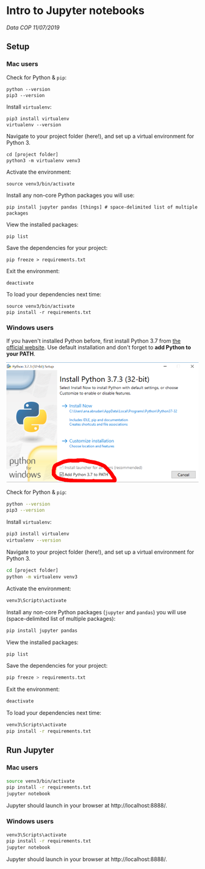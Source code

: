# Intro to Jupyter notebooks
_Data COP 11/07/2019_


## Setup

### Mac users

Check for Python & `pip`:
```
python --version
pip3 --version
```

Install `virtualenv`:
```
pip3 install virtualenv
virtualenv --version
```

Navigate to your project folder (here!), and set up a virtual environment for Python 3.
```
cd [project folder]
python3 -m virtualenv venv3
```

Activate the environment:
```
source venv3/bin/activate
```

Install any non-core Python packages you will use:
```
pip install jupyter pandas [things] # space-delimited list of multiple packages
```

View the installed packages:
```
pip list
```

Save the dependencies for your project:
```
pip freeze > requirements.txt
```

Exit the environment:
```
deactivate
```

To load your dependencies next time:
```
source venv3/bin/activate
pip install -r requirements.txt
```

### Windows users
If you haven't installed Python before, first install Python 3.7 from [the official website](https://www.python.org/downloads/). Use default installation and don't forget to **add Python to your PATH**.

![alt text](images/win_installation.png "Windows installation")

Check for Python & `pip`:

```bash
python --version
pip3 --version
```

Install `virtualenv`:

```bash
pip3 install virtualenv
virtualenv --version
```

Navigate to your project folder (here!), and set up a virtual environment for Python 3.

```bash
cd [project folder]
python -m virtualenv venv3
```

Activate the environment:

```bash
venv3\Scripts\activate
```

Install any non-core Python packages (`jupyter` and `pandas`) you will use (space-delimited list of multiple packages):

```bash
pip install jupyter pandas
```

View the installed packages:

```bash
pip list
```

Save the dependencies for your project:

```bash
pip freeze > requirements.txt
```

Exit the environment:

```bash
deactivate
```

To load your dependencies next time:

```bash
venv3\Scripts\activate
pip install -r requirements.txt
```


## Run Jupyter

### Mac users

```bash
source venv3/bin/activate
pip install -r requirements.txt
jupyter notebook
```

Jupyter should launch in your browser at http://localhost:8888/.

### Windows users

```bash
venv3\Scripts\activate
pip install -r requirements.txt
jupyter notebook
```

Jupyter should launch in your browser at http://localhost:8888/.
